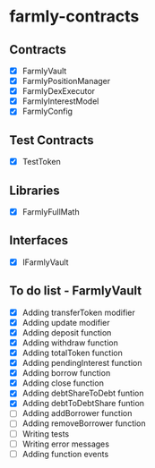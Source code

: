 # farmly-contracts

## Contracts

- [x] FarmlyVault
- [x] FarmlyPositionManager
- [x] FarmlyDexExecutor
- [x] FarmlyInterestModel
- [x] FarmlyConfig

## Test Contracts

- [x] TestToken

## Libraries

- [x] FarmlyFullMath

## Interfaces

- [x] IFarmlyVault

## To do list - FarmlyVault

- [x] Adding transferToken modifier
- [x] Adding update modifier
- [x] Adding deposit function
- [x] Adding withdraw function
- [x] Adding totalToken function
- [x] Adding pendingInterest function
- [x] Adding borrow function
- [x] Adding close function
- [x] Adding debtShareToDebt funtion
- [x] Adding debtToDebtShare funtion
- [ ] Adding addBorrower function
- [ ] Adding removeBorrower function
- [ ] Writing tests
- [ ] Writing error messages
- [ ] Adding function events
